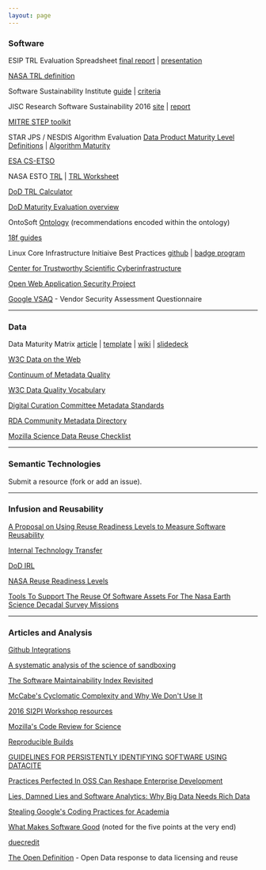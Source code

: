 ```yaml
---
layout: page
---
```


### Software ###

ESIP TRL Evaluation Spreadsheet [final report](http://wiki.esipfed.org/images/7/73/ESIP_Technology_Evaluation_Framework_Recommendations.pdf) \| [presentation](http://wiki.esipfed.org/images/7/7d/ESIP_Technology_Evaluation_Framework_Recommendations_Slides.pdf)

[NASA TRL definition](https://www.nasa.gov/directorates/heo/scan/engineering/technology/txt_accordion1.html)

Software Sustainability Institute [guide](http://www.software.ac.uk/software-evaluation-guide) \| [criteria](http://software.ac.uk/sites/default/files/SSI-SoftwareEvaluationCriteria.pdf)

JISC Research Software Sustainability 2016 [site](http://www.knowledge-exchange.info/event/software-sustainability) | [report](http://repository.jisc.ac.uk/6332/1/Research_Software_Sustainability_Report_on_KE_Workshop_Feb_2016_FINAL.pdf)

[MITRE STEP toolkit](http://www2.mitre.org/work/sepo/toolkits/STEP/)

STAR JPS / NESDIS Algorithm Evaluation [Data Product Maturity Level Definitions](http://www.star.nesdis.noaa.gov/jpss/documents/Status/DataProductMaturityLevelDefinitions.pdf) \| [Algorithm Maturity](http://www.star.nesdis.noaa.gov/jpss/AlgorithmMaturity.php)

[ESA CS-ETSO](https://easa.europa.eu/system/files/dfu/CS-ETSO.pdf)

NASA ESTO [TRL](https://esto.nasa.gov/technologists_trl.html) \| [TRL Worksheet](https://esto.nasa.gov/files/TRL_Worksheet_11-30-10.xls)

[DoD TRL Calculator](http://www.dtic.mil/ndia/2003systems/nolte2.pdf)

[DoD Maturity Evaluation overview](http://www.iaeng.org/publication/WCECS2009/WCECS2009_pp1150-1157.pdf)

OntoSoft [Ontology](http://ontosoft.org/ontology/software/) (recommendations encoded within the ontology)

[18f guides](https://pages.18f.gov/guides/)

Linux Core Infrastructure Initiaive Best Practices [github](https://github.com/linuxfoundation/cii-best-practices-badge) \| [badge program](https://www.coreinfrastructure.org/programs/badge-program)

[Center for Trustworthy Scientific Cyberinfrastructure](http://trustedci.org/)

[Open Web Application Security Project](https://www.owasp.org/index.php/Main_Page)

[Google VSAQ](https://github.com/google/vsaq) - Vendor Security Assessment Questionnaire

----------

### Data  ###

Data Maturity Matrix [article](http://datascience.codata.org/articles/abstract/10.2481/dsj.14-049/) \| [template](https://figshare.com/articles/NCDC_CICSNC_SDSMM_Template/1211954) \| [wiki](http://live.commons.esipfed.bluedotapps.org/node/7956) | [slidedeck](http://www.slideshare.net/gepeng86/scientific-data-stewardship-maturity-matrix)

[W3C Data on the Web](https://www.w3.org/2013/dwbp/wiki/Main_Page)

[Continuum of Metadata Quality](https://ecommons.cornell.edu/handle/1813/7895)

[W3C Data Quality Vocabulary](https://www.w3.org/TR/2015/WD-vocab-dqv-20150625/)

[Digital Curation Committee Metadata Standards](http://www.dcc.ac.uk/resources/metadata-standards)

[RDA Community Metadata Directory](http://rd-alliance.github.io/metadata-directory/)

[Mozilla Science Data Reuse Checklist](http://mozillascience.github.io/checklist/)

----------

### Semantic Technologies ###

Submit a resource (fork or add an issue).

----------

### Infusion and Reusability ###

[A Proposal on Using Reuse Readiness Levels to Measure Software Reusability](http://academiccommons.columbia.edu/catalog/ac:180794)

[Internal Technology Transfer](http://www.ics.kth.se/INCOSE/Assesment%20of%20Readiness%20for%20Internal%20Technology%20Transfer.pdf)

[DoD IRL](http://personal.stevens.edu/~bsauser/SysDML/Evolution_Lifecylce_Management_files/Sauser%20INCOSE%202009.pdf)

[NASA Reuse Readiness Levels](https://earthdata.nasa.gov/files/RRLs_v1.0.pdf)

[Tools To Support The Reuse Of Software Assets For The Nasa Earth Science Decadal Survey Missions](http://ntrs.nasa.gov/archive/nasa/casi.ntrs.nasa.gov/20120010312.pdf)

----------

### Articles and Analysis ###

[Github Integrations](https://github.com/integrations) 

[A systematic analysis of the science of sandboxing](https://peerj.com/articles/cs-43/)

[The Software Maintainability Index Revisited](http://static1.1.sqspcdn.com/static/f/702523/9457031/1290003349713/200108-Welker.pdf?token=0hc4bxA%2BnY3KAhFrq0AESeTW0M4%3D)

[McCabe's Cyclomatic Complexity and Why We Don't Use It](https://www.cqse.eu/en/blog/mccabe-cyclomatic-complexity/)

[2016 SI2PI Workshop resources](http://cococubed.asu.edu/si2_pi_workshop_2016/agenda.html)

[Mozilla's Code Review for Science](https://mozillascience.org/code-review-for-science-what-we-learned)

[Reproducible Builds](https://reproducible-builds.org/)

[GUIDELINES FOR PERSISTENTLY IDENTIFYING SOFTWARE USING DATACITE](http://rrr.cs.st-andrews.ac.uk/wp-content/uploads/2015/10/guidelines-software-identification.pdf)

[Practices Perfected In OSS Can Reshape Enterprise Development](http://blog.npmjs.org/post/139373244435/practices-perfected-in-oss-can-reshape-enterprise)

[Lies, Damned Lies and Software Analytics: Why Big Data Needs Rich Data](http://www.slideshare.net/mastorey/lies-damned-lies-and-software-analytics-why-big-data-needs-rich-data)

[Stealing Google's Coding Practices for Academia](https://da-data.blogspot.com/2016/04/stealing-googles-coding-practices-for.html)

[What Makes Software Good](https://medium.com/@mbostock/what-makes-software-good-943557f8a488#.mfnaxgnh3) (noted for the five points at the very end)

[duecredit](https://github.com/duecredit/duecredit)

[The Open Definition](http://opendefinition.org/) - Open Data response to data licensing and reuse
